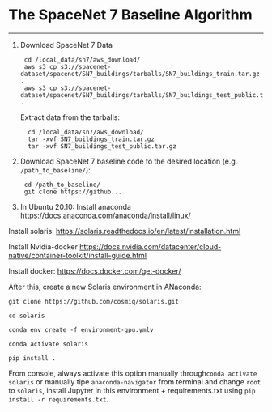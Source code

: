 
#  The SpaceNet 7 Baseline Algorithm 
-----------

1. Download SpaceNet 7 Data
    
        cd /local_data/sn7/aws_download/
        aws s3 cp s3://spacenet-dataset/spacenet/SN7_buildings/tarballs/SN7_buildings_train.tar.gz .
        aws s3 cp s3://spacenet-dataset/spacenet/SN7_buildings/tarballs/SN7_buildings_test_public.tar.gz .

    Extract data from the tarballs:
    
         cd /local_data/sn7/aws_download/
         tar -xvf SN7_buildings_train.tar.gz
         tar -xvf SN7_buildings_test_public.tar.gz


2. Download SpaceNet 7 baseline code to the desired location (e.g. `/path_to_baseline/`):
    
        cd /path_to_baseline/
        git clone https://github...
 
3. In Ubuntu 20.10: 
Install anaconda https://docs.anaconda.com/anaconda/install/linux/ 


Install solaris: https://solaris.readthedocs.io/en/latest/installation.html 


Install Nvidia-docker https://docs.nvidia.com/datacenter/cloud-native/container-toolkit/install-guide.html  


Install docker: https://docs.docker.com/get-docker/  

After this, create a new Solaris environment in ANaconda:

```git clone https://github.com/cosmiq/solaris.git```

```cd solaris```

```conda env create -f environment-gpu.ymlv```

```conda activate solaris```

```pip install . ```

From console, always activate this option manually through``` conda activate solaris ``` or manually tipe ```anaconda-navigator``` from terminal and change ```root``` to ```solaris```, install Jupyter in this environment +  requirements.txt using ```pip install -r requirements.txt```. 

